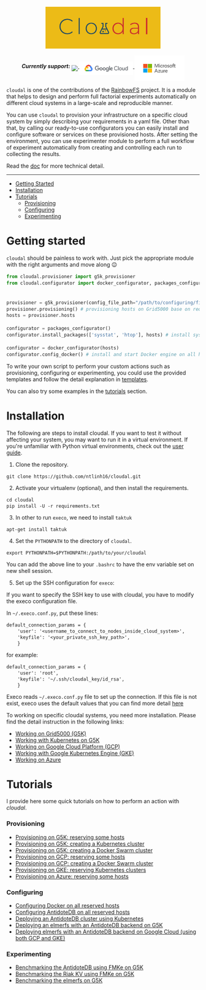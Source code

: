 <p align="center">
    <a href="https://github.com/ntlinh16/cloudal">
        <img src="https://raw.githubusercontent.com/ntlinh16/cloudal/master/images/cloudal_logo.png" width="300"/>
    </a>
    <br>
<p>

<!-- <h4 align="center"> Design and perform experiments on different cloud systems 🤗
</h4> -->

<p align="center">
<b><i>Currently support:</i></b>
    <a target="_blank" href="https://www.grid5000.fr">
        <img align="middle" src="https://www.grid5000.fr/mediawiki/resources/assets/logo.png" width="70"/>
    </a>
    <a target="_blank" href="https://cloud.google.com">
        <img align="middle" src="https://raw.githubusercontent.com/ntlinh16/cloudal/master/images/google_logo.png" width="140"/>
    </a>
        <a target="_blank" href="https://azure.microsoft.com">
        <img align="middle" src="https://raw.githubusercontent.com/ntlinh16/cloudal/master/images/azure_logo.png" width="130"/>
    </a>
</p>

`cloudal` is one of the contributions of the [RainbowFS](https://rainbowfs.lip6.fr/) project. It is a module that helps to design and perform full factorial experiments automatically on different cloud systems in a large-scale and reproducible manner. 

You can use `cloudal` to provision your infrastructure on a specific cloud system by simply describing your requirements in a yaml file. Other than that, by calling our ready-to-use configurators you can easily install and configure software or services on these provisioned hosts. After setting the environment, you can use experimenter module to perform a full workflow of experiment automatically from creating and controlling each run to collecting the results.

Read the [doc](https://github.com/ntlinh16/cloudal/blob/master/docs/technical_detail.md) for more technical detail.

--------------------------------------------------------------------------------

- [Getting Started](#getting-started)
- [Installation](#installation)
- [Tutorials](#tutorials)
  - [Provisioning](#provisioning)
  - [Configuring](#configuring)
  - [Experimenting](#experimenting)

# Getting started

`cloudal` should be painless to work with. Just pick the appropriate module with the right arguments and move along 😉

```python
from cloudal.provisioner import g5k_provisioner 
from cloudal.configurator import docker_configurator, packages_configurator


provisioner = g5k_provisioner(config_file_path="/path/to/configuring/file.yaml")
provisioner.provisioning() # provisioning hosts on Grid5000 base on requirement in a configuring file.
hosts = provisioner.hosts

configurator = packages_configurator()
configurator.install_packages(['sysstat', 'htop'], hosts) # install sysstat and htop on all hosts

configurator = docker_configurator(hosts)
configurator.config_docker() # install and start Docker engine on all hosts
```

To write your own script to perform your custom actions such as provisioning, configuring or experimenting, you could use the provided templates and follow the detail explanation in [templates](https://github.com/ntlinh16/cloudal/tree/master/templates).

You can also try some examples in the [tutorials](#tutorials) section.

# Installation

The following are steps to install cloudal. If you want to test it without affecting your system, you may want to run it in a virtual environment. If you're unfamiliar with Python virtual environments, check out the [user guide](https://packaging.python.org/guides/installing-using-pip-and-virtual-environments/).

1. Clone the repository.
```
git clone https://github.com/ntlinh16/cloudal.git
```
2. Activate your virtualenv (optional), and then install the requirements.
```
cd cloudal
pip install -U -r requirements.txt
```

3. In other to run `execo`, we need to install `taktuk`
```
apt-get install taktuk
```

4. Set the `PYTHONPATH` to the directory of `cloudal`.
```
export PYTHONPATH=$PYTHONPATH:/path/to/your/cloudal
```
You can add the above line to your `.bashrc` to have the env variable set on new shell session.

5. Set up the SSH configuration for `execo`:

If you want to specify the SSH key to use with cloudal, you have to modify the execo configuration file. 

In `~/.execo.conf.py`, put these lines:

```
default_connection_params = {
    'user': '<username_to_connect_to_nodes_inside_cloud_system>',
    'keyfile': '<your_private_ssh_key_path>',
    }
```
for example:
```
default_connection_params = {
    'user': 'root',
    'keyfile': '~/.ssh/cloudal_key/id_rsa',
    }
```

Execo reads `~/.execo.conf.py` file to set up the connection. If this file is not exist, execo uses the default values that you can find more detail [here](http://execo.gforge.inria.fr/doc/latest-stable/execo.html#configuration)

To working on specific cloudal systems, you need more installation. Please find the detail instruction in the following links:
- [Working on Grid5000 (G5K)](https://github.com/ntlinh16/cloudal/blob/master/docs/g5k_setting.md)
- [Working with Kubernetes on G5K](https://github.com/ntlinh16/cloudal/blob/master/docs/g5k_k8s_setting.md)
- [Working on Google Cloud Platform (GCP)](https://github.com/ntlinh16/cloudal/blob/master/docs/gcp_setting.md)
- [Working with Google Kubernetes Engine (GKE)](https://github.com/ntlinh16/cloudal/blob/master/docs/gke_setting.md)
- [Working on Azure](https://github.com/ntlinh16/cloudal/blob/master/docs/azure_setting.md)

# Tutorials

I provide here some quick tutorials on how to perform an action with _cloudal_.
### Provisioning
- [Provisioning on G5K: reserving some hosts](https://github.com/ntlinh16/cloudal/tree/master/examples/provision#example-1-provisioning-some-hosts-on-grid5000-g5k)
- [Provisioning on G5K: creating a Kubernetes cluster](https://github.com/ntlinh16/cloudal/tree/master/examples/provision#example-2-provisioning-a-kubernetes-cluster-on-grid5000-g5k)
- [Provisioning on G5K: creating a Docker Swarm cluster](https://github.com/ntlinh16/cloudal/tree/master/examples/provision#example-3-provisioning-docker-swarm-cluster-on-grid5000-g5k)
- [Provisioning on GCP: reserving some hosts](https://github.com/ntlinh16/cloudal/tree/master/examples/provision#example-4-provisioning-some-hosts-on-google-cloud-platform-gcp)
- [Provisioning on GCP: creating a Docker Swarm cluster](https://github.com/ntlinh16/cloudal/tree/master/examples/provision#example-5-provisioning-docker-swarm-cluster-on-google-cloud-platform-gcp)
- [Provisioning on GKE: reserving Kubernetes clusters](https://github.com/ntlinh16/cloudal/tree/master/examples/provision#example-6-provisioning-kubernetes-clusters-on-google-cloud-engine-gke)
- [Provisioning on Azure: reserving some hosts](https://github.com/ntlinh16/cloudal/tree/master/examples/provision#example-7-provisioning-some-hosts-on-microsoft-azure)

### Configuring
- [Configuring Docker on all reserved hosts](https://github.com/ntlinh16/cloudal/tree/master/examples/configuration#example-1-configuring-docker-on-running-hosts-on-grid5000-g5k)
- [Configuring AntidoteDB on all reserved hosts](https://github.com/ntlinh16/cloudal/tree/master/examples/configuration#example-3-configuring-antidotedb-on-running-hosts-on-g5k)
- [Deploying an AntidoteDB cluster using Kubernetes](https://github.com/ntlinh16/cloudal/tree/master/examples/configuration#example-5-deploying-an-antidotedb-cluster-using-kubernetes-on-g5k)
- [Deploying an elmerfs with an AntidoteDB backend on G5K](https://github.com/ntlinh16/cloudal/tree/master/examples/configuration/elmerfs_g5k)
- [Deploying elmerfs with an AntidoteDB backend on Google Cloud (using both GCP and GKE)](https://github.com/ntlinh16/cloudal/tree/master/examples/configuration/elmerfs_gke)

### Experimenting
- [Benchmarking the AntidoteDB using FMKe on G5K](https://github.com/ntlinh16/antidotedb-eval)
- [Benchmarking the Riak KV using FMKe on G5K](https://github.com/ntlinh16/riakKV-eval)
- [Benchmarking the elmerfs on G5K](https://github.com/ntlinh16/elmerfs-eval)